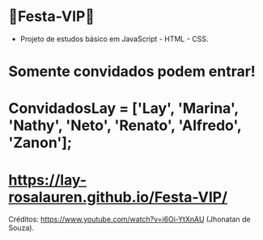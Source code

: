 # 🍾Festa-VIP🍾

- Projeto de estudos básico em JavaScript - HTML - CSS.

# Somente convidados podem entrar!

# ConvidadosLay = ['Lay', 'Marina', 'Nathy', 'Neto', 'Renato', 'Alfredo', 'Zanon'];

# https://lay-rosalauren.github.io/Festa-VIP/

Créditos: https://www.youtube.com/watch?v=i6Oi-YtXnAU (Jhonatan de Souza).
